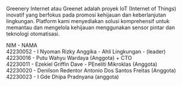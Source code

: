 Greenery Internet atau Greenet adalah proyek IoT (Internet of Things) inovatif yang berfokus pada promosi kehijauan dan keberlanjutan lingkungan. Platform kami menyediakan solusi komprehensif untuk memantau dan mengelola kehijauan menggunakan sensor pintar dan teknologi otomatisasi.

NIM - NAMA <br>
42230052 - I Nyoman Rizky Anggika - Ahli Lingkungan - (leader) <br>
42230016 - Putu Wahyu Wardaya (Anggota) + CTO <br>
42230011 - Ezekiel Griffin Dave - PEneliti Mikroklas (Anggota) <br>
42230020 - Denilson Redentor Antonio Dos Santos Freitas (Anggota) <br>
42230023 - I Gde Dhipa Pradnyana (anggota) <br>
